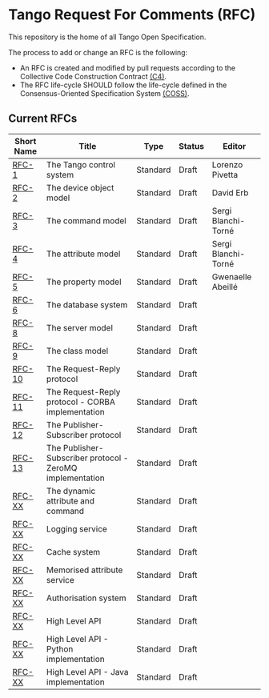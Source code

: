 # Tango Request For Comments (RFC)

This repository is the home of all Tango Open Specification.

The process to add or change an RFC is the following:

- An RFC is created and modified by pull requests according to the Collective Code Construction Contract [(C4)](https://github.com/unprotocols/rfc/blob/master/1/README.md).
- The RFC life-cycle SHOULD follow the life-cycle defined in the Consensus-Oriented Specification System [(COSS)](https://github.com/unprotocols/rfc/blob/master/2/README.md).

## Current RFCs

Short Name             | Title                                                         | Type     | Status     | Editor
-----------------------|---------------------------------------------------------------|----------|------------|-------
[RFC-1](1/README.md)   | The Tango control system                                      | Standard | Draft      | Lorenzo Pivetta
[RFC-2](2/README.md)   | The device object model                                       | Standard | Draft      | David Erb
[RFC-3](3/README.md)   | The command model                                             | Standard | Draft      | Sergi Blanchi-Torné
[RFC-4](4/README.md)   | The attribute model                                           | Standard | Draft      | Sergi Blanchi-Torné
[RFC-5](5/README.md)   | The property model                                            | Standard | Draft      | Gwenaelle Abeillé
[RFC-6](6/README.md)   | The database system                                           | Standard | Draft      | 
[RFC-8](8/README.md)   | The server model                                              | Standard | Draft      | 
[RFC-9](9/README.md)   | The class model                                               | Standard | Draft      | 
[RFC-10](10/README.md) | The Request-Reply protocol                                    | Standard | Draft      | 
[RFC-11](11/README.md) | The Request-Reply protocol - CORBA implementation             | Standard | Draft      | 
[RFC-12](12/README.md) | The Publisher-Subscriber protocol                             | Standard | Draft      | 
[RFC-13](13/README.md) | The Publisher-Subscriber protocol - ZeroMQ implementation     | Standard | Draft      | 
[RFC-XX](XX/README.md) | The dynamic attribute and command                             | Standard | Draft      | 
[RFC-XX](XX/README.md) | Logging service                                               | Standard | Draft      | 
[RFC-XX](XX/README.md) | Cache system                                                  | Standard | Draft      | 
[RFC-XX](XX/README.md) | Memorised attribute service                                   | Standard | Draft      | 
[RFC-XX](XX/README.md) | Authorisation system                                          | Standard | Draft      | 
[RFC-XX](XX/README.md) | High Level API                                                | Standard | Draft      | 
[RFC-XX](XX/README.md) | High Level API - Python implementation                        | Standard | Draft      | 
[RFC-XX](XX/README.md) | High Level API - Java   implementation                        | Standard | Draft      | 
